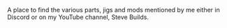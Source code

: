 A place to find the various parts, jigs and mods mentioned by me either in Discord or on my YouTube channel, Steve Builds.